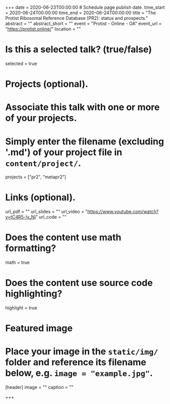 +++
date = 2020-06-23T00:00:00  # Schedule page publish date.
time_start = 2020-06-24T00:00:00
time_end = 2020-06-24T00:00:00
title = "The Protist Ribosomal Reference Database (PR2): status and prospects."
abstract = ""
abstract_short = ""
event = "Protist - Online - OA"
event_url = "https://protist.online/"
location = ""

# Is this a selected talk? (true/false)
selected = true

# Projects (optional).
#   Associate this talk with one or more of your projects.
#   Simply enter the filename (excluding '.md') of your project file in `content/project/`.
projects = ["pr2", "metapr2"]

# Links (optional).
url_pdf = ""
url_slides = ""
url_video = "https://www.youtube.com/watch?v=tC4R5-ly_NI"
url_code = ""

# Does the content use math formatting?
math = true

# Does the content use source code highlighting?
highlight = true

# Featured image
# Place your image in the `static/img/` folder and reference its filename below, e.g. `image = "example.jpg"`.
[header]
image = ""
caption = ""

+++

<script async class="speakerdeck-embed" data-id="acf5bc871675439a9ff15d63b7d123b6" data-ratio="1.77469670710572" src="//speakerdeck.com/assets/embed.js"></script>
